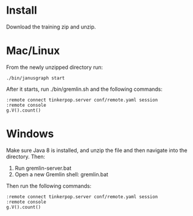 # Install
Download the training zip and unzip.

# Mac/Linux
From the newly unzipped directory run:

`./bin/janusgraph start`

After it starts, run ./bin/gremlin.sh and the following commands:

```
:remote connect tinkerpop.server conf/remote.yaml session
:remote console
g.V().count()
```
# Windows
Make sure Java 8 is installed, and unzip the file and then navigate into the directory. Then:
1. Run gremlin-server.bat
1. Open a new Gremlin shell: gremlin.bat

Then run the following commands:

```
:remote connect tinkerpop.server conf/remote.yaml session
:remote console
g.V().count()
```
